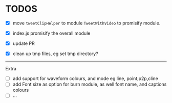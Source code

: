 # TODOS

- [X] move `tweetClipHelper` to module `TweetWithVideo` to promisify module. 
- [X] index.js promisify the overall module
- [X] update PR
- [X] clean up tmp files, eg set tmp directory?


--- 
Extra

- [ ] add support for waveform colours, and mode eg line, point,p2p,cline
- [ ] add Font size as option for burn module, as well font name, and captions colours 
- [ ] ...